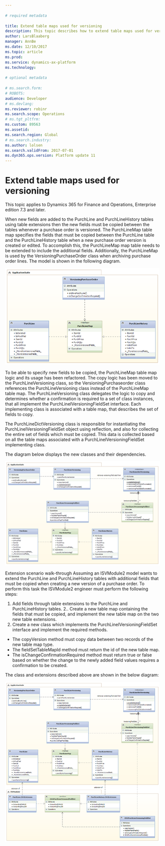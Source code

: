 ```yaml
---

# required metadata

title: Extend table maps used for versioning
description: This topic describes how to extend table maps used for versioning.
author: LarsBlaaberg
manager: AnnBe
ms.date: 12/10/2017
ms.topic: article
ms.prod: 
ms.service: dynamics-ax-platform
ms.technology: 

# optional metadata

# ms.search.form: 
# ROBOTS: 
audience: Developer
# ms.devlang: 
ms.reviewer: robinr
ms.search.scope: Operations
# ms.tgt_pltfrm: 
ms.custom: 89563
ms.assetid: 
ms.search.region: Global
# ms.search.industry: 
ms.author: lolsen
ms.search.validFrom: 2017-07-01
ms.dyn365.ops.version: Platform update 11
---
```


# Extend table maps used for versioning

This topic applies to Dynamics 365 for Finance and Operations, Enterprise edition 7.3 and later.

When new fields are added to the PurchLine and PurchLineHistory tables using table extensions then the new fields must be copied between the tables whenever a purchase order is versioned. The PurchLineMap table map specifies the fields that must be copied between the PurchLine table and the PurchLineHistory table when a new purchase order version is created or edited. To accomplish this, the PurchLineMap map table needs to be extended to include the additional fields. Additionally, the PurchLineMap is used by the VersioningPurchaseOrder class when archiving purchase order lines. The model is shown in the following diagram.

![VersioningPurchaseOrder](media/MapsWithVersioning1.png)

To be able to specify new fields to be copied, the PurchLineMap table map logic and its usage has been refactored. The copy logic has been moved to the PurchLineVersioning class, so the VersioningPurchaseorder class references the PurchLineVersioning class instead of the PurchLineMap table map. The PurchLineVersioning class delegates the logic to copy and determines whether a confirmation is required to a set of class instances, that all implement the PurchLineIVersioningFieldSet interface. Each implementing class is associated with a table map, that describes the set of fields to copy.

The PurchLineDictVersioning class is responsible for instantiating the PurchLineIVersioningFieldSet object using reflection, and also for collecting the entire set of fields which must be copied. This data is collected based on all the table maps associated with a PurchLineIVersioningFieldSet implementing class.

The diagram below displays the new classes and their dependencies.

![Solution](media/MapsWithVersioning2.png)

Extension scenario walk-through
Assuming an ISVModule2 model wants to extend the PurchLine and PurchLineHistory tables with additional fields that must be copied when creating a new version of a purchase order.
To perform this task the ISVModule2 engineer must perform the following steps:
1. Add fields through table extensions to the PurchLine and PurchLineHistory tables.
2.. Create a new table map containing the fields that must be copied, and implement the new table map on the two new table extensions.
3. Create a new class which implements the PurchLineIVersioningFieldSet interface and implement the required methods.
  - The copyVersion method must copy data between two records of the new table map type.
  - The fieldSetTableMapId method must return the id of the new table map.
  - The isChangeConfirmationRequired method must return true or false based on whether the change to the newly added field values requires a confirmation to be created.

The class and extensions described above are shown in the below diagram:

![MapClassExtensions](media/MapsWithVersioning3.png)

